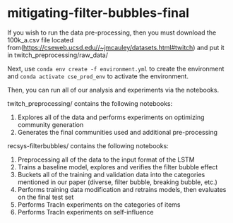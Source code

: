 # mitigating-filter-bubbles-final

If you wish to run the data pre-processing, then you must download the 100k_a.csv file located from(https://cseweb.ucsd.edu//~jmcauley/datasets.html#twitch) and put it in twitch_preprocessing/raw_data/

Next, use `conda env create -f environment.yml` to create the environment and `conda activate cse_prod_env` to activate the environment.

Then, you can run all of our analysis and experiments via the notebooks.

twitch_preprocessing/ contains the following notebooks:
 1. Explores all of the data and performs experiments on optimizing community generation
 2. Generates the final communities used and additional pre-processing

recsys-filterbubbles/ contains the following notebooks:
 1. Preprocessing all of the data to the input format of the LSTM
 2. Trains a baseline model, explores and verifies the filter bubble effect
 3. Buckets all of the training and validation data into the categories mentioned in our paper (diverse, filter bubble, breaking bubble, etc.)
 4. Performs training data modification and retrains models, then evaluates on the final test set
 5. Performs TracIn experiments on the categories of items
 6. Performs TracIn experiments on self-influence
